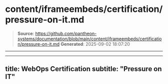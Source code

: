 # content/iframeembeds/certification/pressure-on-it.md

> **Source**: https://github.com/pantheon-systems/documentation/blob/main/content/iframeembeds/certification/pressure-on-it.md
> **Generated**: 2025-09-02 18:07:20

---

---
title: WebOps Certification
subtitle: "Pressure on IT"
---

<Partial file="certification-guide/pressure-on-it.md" />
